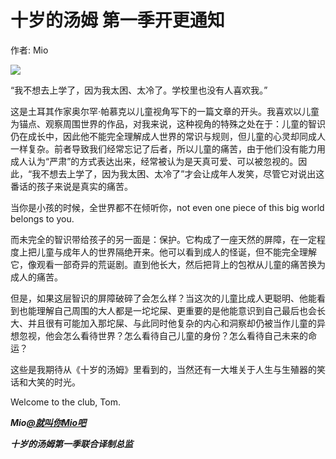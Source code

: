 # 十岁的汤姆 第一季开更通知

作者: Mio

![](/image/十岁的汤姆%20第一季开更通知.webp)

“我不想去上学了，因为我太困、太冷了。学校里也没有人喜欢我。”

这是土耳其作家奥尔罕·帕慕克以儿童视角写下的一篇文章的开头。我喜欢以儿童为锚点、观察周围世界的作品，对我来说，这种视角的特殊之处在于：儿童的智识仍在成长中，因此他不能完全理解成人世界的常识与规则，但儿童的心灵却同成人一样复杂。前者导致我们经常忘记了后者，所以儿童的痛苦，由于他们没有能力用成人认为“严肃”的方式表达出来，经常被认为是天真可爱、可以被忽视的。因此，“我不想去上学了，因为我太困、太冷了”才会让成年人发笑，尽管它对说出这番话的孩子来说是真实的痛苦。

当你是小孩的时候，全世界都不在倾听你，not even one piece of this big world belongs to you.

而未完全的智识带给孩子的另一面是：保护。它构成了一座天然的屏障，在一定程度上把儿童与成年人的世界隔绝开来。他可以看到成人的怪诞，但不能完全理解它，像观看一部奇异的荒诞剧。直到他长大，然后把背上的包袱从儿童的痛苦换为成人的痛苦。

但是，如果这层智识的屏障破碎了会怎么样？当这次的儿童比成人更聪明、他能看到也能理解自己周围的大人都是一坨坨屎、更重要的是他能意识到自己最后也会长大、并且很有可能加入那坨屎、与此同时他复杂的内心和洞察却仍被当作儿童的异想忽视，他会怎么看待世界？怎么看待自己儿童的身份？怎么看待自己未来的命运？

这些是我期待从《十岁的汤姆》里看到的，当然还有一大堆关于人生与生殖器的笑话和大笑的时光。

Welcome to the club, Tom.

***Mio[@就叫你Mio吧](https://weibo.com/n/%E5%B0%B1%E5%8F%AB%E4%BD%A0Mio%E5%90%A7)***

***十岁的汤姆第一季联合译制总监***